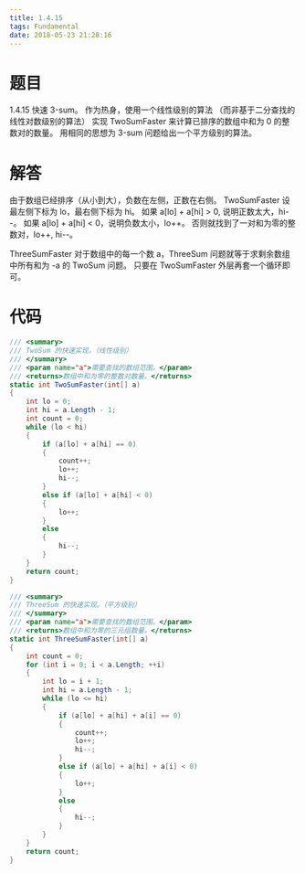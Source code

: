 ```yaml
---
title: 1.4.15
tags: Fundamental
date: 2018-05-23 21:28:16
---
```


# 题目

1.4.15
快速 3-sum。 
作为热身，使用一个线性级别的算法 （而非基于二分查找的线性对数级别的算法） 实现 TwoSumFaster 来计算已排序的数组中和为 0 的整数对的数量。 
用相同的思想为 3-sum 问题给出一个平方级别的算法。

# 解答

由于数组已经排序（从小到大），负数在左侧，正数在右侧。
TwoSumFaster
设最左侧下标为 lo，最右侧下标为 hi。
如果 a[lo] + a[hi] > 0, 说明正数太大，hi--。
如果 a[lo] + a[hi] < 0，说明负数太小，lo++。
否则就找到了一对和为零的整数对，lo++, hi--。 

ThreeSumFaster
对于数组中的每一个数 a，ThreeSum 问题就等于求剩余数组中所有和为 -a 的 TwoSum 问题。
只要在 TwoSumFaster 外层再套一个循环即可。

# 代码

```csharp
/// <summary>
/// TwoSum 的快速实现。（线性级别）
/// </summary>
/// <param name="a">需要查找的数组范围。</param>
/// <returns>数组中和为零的整数对数量。</returns>
static int TwoSumFaster(int[] a)
{
    int lo = 0;
    int hi = a.Length - 1;
    int count = 0;
    while (lo < hi)
    {
        if (a[lo] + a[hi] == 0)
        {
            count++;
            lo++;
            hi--;
        }
        else if (a[lo] + a[hi] < 0)
        {
            lo++;
        }
        else
        {
            hi--;
        }
    }
    return count;
}

/// <summary>
/// ThreeSum 的快速实现。（平方级别）
/// </summary>
/// <param name="a">需要查找的数组范围。</param>
/// <returns>数组中和为零的三元组数量。</returns>
static int ThreeSumFaster(int[] a)
{
    int count = 0;
    for (int i = 0; i < a.Length; ++i)
    {
        int lo = i + 1;
        int hi = a.Length - 1;
        while (lo <= hi)
        {
            if (a[lo] + a[hi] + a[i] == 0)
            {
                count++;
                lo++;
                hi--;
            }
            else if (a[lo] + a[hi] + a[i] < 0)
            {
                lo++;
            }
            else
            {
                hi--;
            }
        }
    }
    return count;
}
```
